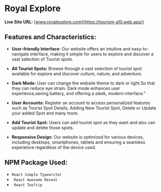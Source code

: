 # Royal Explore

**Live Site URL:** [www.royalexplore.com](https://tourism-a10.web.app/)

## Features and Characteristics:

- **User-friendly Interface**: Our website offers an intuitive and easy-to-navigate interface, making it simple for users to explore and discover a vast selection of Tourist spots.

- **All Tourist Spots:** Browse through a vast selection of tourist spot available for explore and discover culture, nature, and adventure.

- **Dark Mode:** User can change the website theme to dark or light.So that they can reduce eye strain. Dark mode enhances user experience,saving battery, and offering a sleek, modern interface."

- **User Accounts:** Register an account to access personalized features such as Tourist Spot Details, Adding New Tourist Spot, Delete or Update your added Spot and many more.

- **Add Tourist Spot:** Users can add tourist spot as they want and also can update and delete those spots.

- **Responsive Design**: Our website is optimized for various devices, including desktops, smartphones, tablets and ensuring a seamless experience regardless of the device used.

## NPM Package Used:

- `React Simple Typewriter`
- ` React Awesome Reveal`
- ` React Tooltip`
